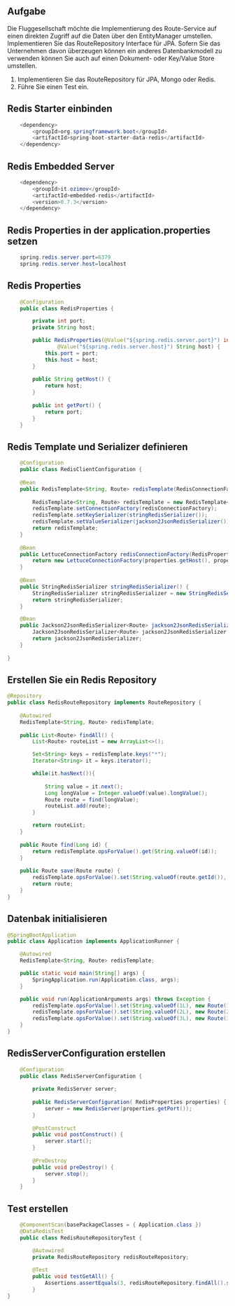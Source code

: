 ## Aufgabe

Die Fluggesellschaft möchte die Implementierung des Route-Service auf einen direkten Zugriff auf die Daten über den EntityManager umstellen. Implementieren Sie das RouteRepository Interface für JPA. Sofern Sie das Unternehmen davon überzeugen können ein anderes Datenbankmodell zu verwenden können Sie auch auf einen Dokument- oder Key/Value Store umstellen.

1. Implementieren Sie das RouteRepository für JPA, Mongo oder Redis.
2. Führe Sie einen Test ein.


## Redis Starter einbinden  

```java
	<dependency>
		<groupId>org.springframework.boot</groupId>
		<artifactId>spring-boot-starter-data-redis</artifactId>
	</dependency>
```

## Redis Embedded Server 
```java
	<dependency>
		<groupId>it.ozimov</groupId>
		<artifactId>embedded-redis</artifactId>
		<version>0.7.3</version>
	</dependency>
```

## Redis Properties in der application.properties setzen
```java
	spring.redis.server.port=6379
	spring.redis.server.host=localhost
```

## Redis Properties
```java
	@Configuration
	public class RedisProperties {

		private int port;
		private String host;

		public RedisProperties(@Value("${spring.redis.server.port}") int port,
				@Value("${spring.redis.server.host}") String host) {
			this.port = port;
			this.host = host;
		}
	
		public String getHost() {
			return host;
		}
	
		public int getPort() {
			return port;
		}
	}
```

## Redis Template und Serializer definieren 


```java
	@Configuration
	public class RedisClientConfiguration {
	
	@Bean
	public RedisTemplate<String, Route> redisTemplate(RedisConnectionFactory redisConnectionFactory){
		
		RedisTemplate<String, Route> redisTemplate = new RedisTemplate<>();
		redisTemplate.setConnectionFactory(redisConnectionFactory);
		redisTemplate.setKeySerializer(stringRedisSerializer());
        redisTemplate.setValueSerializer(jackson2JsonRedisSerializer());
		return redisTemplate;
	}
	
	@Bean
	public LettuceConnectionFactory redisConnectionFactory(RedisProperties properties) {
		return new LettuceConnectionFactory(properties.getHost(), properties.getPort());
	}
	
	@Bean
    public StringRedisSerializer stringRedisSerializer() {
        StringRedisSerializer stringRedisSerializer = new StringRedisSerializer();
        return stringRedisSerializer;
    }

    @Bean
    public Jackson2JsonRedisSerializer<Route> jackson2JsonRedisSerializer() {
    	Jackson2JsonRedisSerializer<Route> jackson2JsonRedisSerializer = new Jackson2JsonRedisSerializer<>(Route.class);
        return jackson2JsonRedisSerializer;
    }
   
}

```

## Erstellen Sie ein Redis Repository

```java
@Repository
public class RedisRouteRepository implements RouteRepository {
	
	@Autowired
	RedisTemplate<String, Route> redisTemplate;
	
	public List<Route> findAll() {
		List<Route> routeList = new ArrayList<>();

        Set<String> keys = redisTemplate.keys("*");
        Iterator<String> it = keys.iterator();

        while(it.hasNext()){
        	
        	String value = it.next();
        	Long longValue = Integer.valueOf(value).longValue();
        	Route route = find(longValue);
        	routeList.add(route);
        }

        return routeList;
	}
	
	public Route find(Long id) {
		return redisTemplate.opsForValue().get(String.valueOf(id));
	}
	
	public Route save(Route route) {
		redisTemplate.opsForValue().set(String.valueOf(route.getId()), route);
		return route;
	}
}
```

## Datenbak initialisieren 


```java
@SpringBootApplication
public class Application implements ApplicationRunner {

	@Autowired
	RedisTemplate<String, Route> redisTemplate;

	public static void main(String[] args) {
		SpringApplication.run(Application.class, args);
	}

	public void run(ApplicationArguments args) throws Exception {
		redisTemplate.opsForValue().set(String.valueOf(1L), new Route(1L, "LH7902", "MUC", "IAH"));
		redisTemplate.opsForValue().set(String.valueOf(2L), new Route(2L, "LH1602", "MUC", "IBZ"));
		redisTemplate.opsForValue().set(String.valueOf(3L), new Route(3L, "LH401", "FRA", "NYC"));
	}
}
```

## RedisServerConfiguration erstellen
```java
	@Configuration
	public class RedisServerConfiguration {
	
		private RedisServer server;
	
		public RedisServerConfiguration( RedisProperties properties) {
			server = new RedisServer(properties.getPort());
		}
	
		@PostConstruct
		public void postConstruct() {
			server.start();
		}
	
		@PreDestroy
		public void preDestroy() {
			server.stop();
		}
	}
```

## Test erstellen 
```java
	@ComponentScan(basePackageClasses = { Application.class })
	@DataRedisTest	
	public class RedisRouteRepositoryTest {

		@Autowired
		private RedisRouteRepository redisRouteRepository;
	
		@Test	
		public void testGetAll() {
			Assertions.assertEquals(3, redisRouteRepository.findAll().size());
		}
}

```